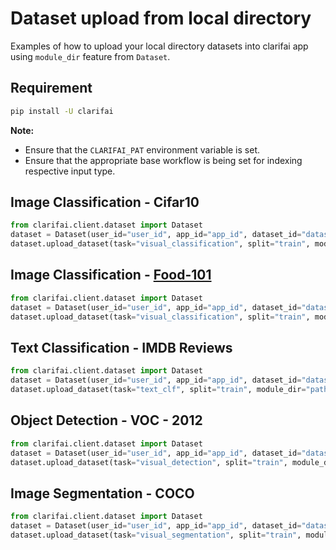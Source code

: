 # Dataset upload from local directory

Examples of how to upload your local directory datasets into clarifai app using `module_dir` feature from `Dataset`.


## Requirement
```bash
pip install -U clarifai
```

**Note:**

- Ensure that the `CLARIFAI_PAT` environment variable is set.
- Ensure that the appropriate base workflow is being set for indexing respective input type.


## Image Classification - Cifar10
```python
from clarifai.client.dataset import Dataset
dataset = Dataset(user_id="user_id", app_id="app_id", dataset_id="dataset_id")
dataset.upload_dataset(task="visual_classification", split="train", module_dir="path_to_cifar10_module")
```

## Image Classification - [Food-101](https://data.vision.ee.ethz.ch/cvl/datasets_extra/food-101/)
```python
from clarifai.client.dataset import Dataset
dataset = Dataset(user_id="user_id", app_id="app_id", dataset_id="dataset_id")
dataset.upload_dataset(task="visual_classification", split="train", module_dir="path_to_food-101_module")
```

## Text Classification - IMDB Reviews
```python
from clarifai.client.dataset import Dataset
dataset = Dataset(user_id="user_id", app_id="app_id", dataset_id="dataset_id")
dataset.upload_dataset(task="text_clf", split="train", module_dir="path_to_imdb_reviews_module")
```

## Object Detection - VOC - 2012
```python
from clarifai.client.dataset import Dataset
dataset = Dataset(user_id="user_id", app_id="app_id", dataset_id="dataset_id")
dataset.upload_dataset(task="visual_detection", split="train", module_dir="path_to_voc_module")
```

## Image Segmentation - COCO
```python
from clarifai.client.dataset import Dataset
dataset = Dataset(user_id="user_id", app_id="app_id", dataset_id="dataset_id")
dataset.upload_dataset(task="visual_segmentation", split="train", module_dir="path_to_coco_module")
```
